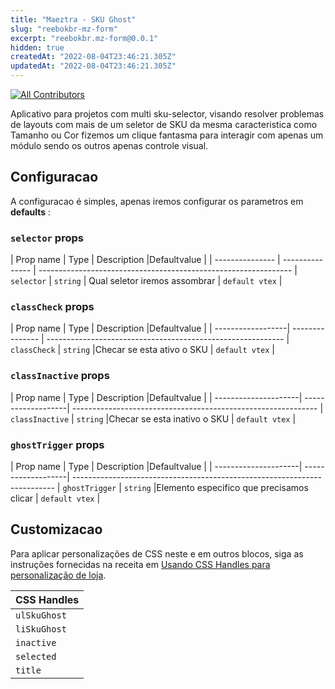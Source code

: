 ```yaml
---
title: "Maeztra - SKU Ghost"
slug: "reebokbr-mz-form"
excerpt: "reebokbr.mz-form@0.0.1"
hidden: true
createdAt: "2022-08-04T23:46:21.305Z"
updatedAt: "2022-08-04T23:46:21.305Z"
---
```

<!-- DOCS-IGNORE:start -->
<!-- ALL-CONTRIBUTORS-BADGE:START - Do not remove or modify this section -->
[![All Contributors](https://img.shields.io/badge/all_contributors-0-orange.svg?style=flat-square)](#contributors-)
<!-- ALL-CONTRIBUTORS-BADGE:END -->
<!-- DOCS-IGNORE:end -->

Aplicativo para projetos com multi sku-selector, visando resolver problemas de layouts com mais de um seletor de SKU da mesma caracteristica como Tamanho ou Cor fizemos um clique fantasma para interagir com apenas um módulo sendo os outros apenas controle visual.

## Configuracao 

A configuracao é simples, apenas iremos configurar os parametros em **defaults** :


### `selector` props

| Prop name       | Type            | Description                           |Defaultvalue           |
| --------------- | --------------- | ---------------------------------------------------------------
| `selector`      | `string`        | Qual seletor iremos assombrar         | `default vtex`        |


### `classCheck` props

| Prop name         | Type            | Description                       |Defaultvalue           |
| ------------------| --------------- | -----------------------------------------------------------
| `classCheck`      | `string`        |Checar se esta ativo o SKU         | `default vtex`        |

### `classInactive` props

| Prop name            | Type               | Description                         |Defaultvalue           |
| ---------------------| -------------------| -------------------------------------------------------------
| `classInactive`      | `string`           |Checar se esta inativo o SKU         | `default vtex`        |

### `ghostTrigger` props

| Prop name            | Type               | Description                                      |Defaultvalue           |
| ---------------------| -------------------| -------------------------------------------------------------------------
| `ghostTrigger`       | `string`           |Elemento especifico que precisamos clicar         | `default vtex`        |


## Customizacao

Para aplicar personalizações de CSS neste e em outros blocos, siga as instruções fornecidas na receita em [Usando CSS Handles para personalização de loja](https://vtex.io/docs/recipes/style/using-css-handles-for-store-customization).

| CSS Handles |
| ----------- | 
| `ulSkuGhost` | 
| `liSkuGhost` | 
| `inactive` | 
| `selected` | 
| `title` |